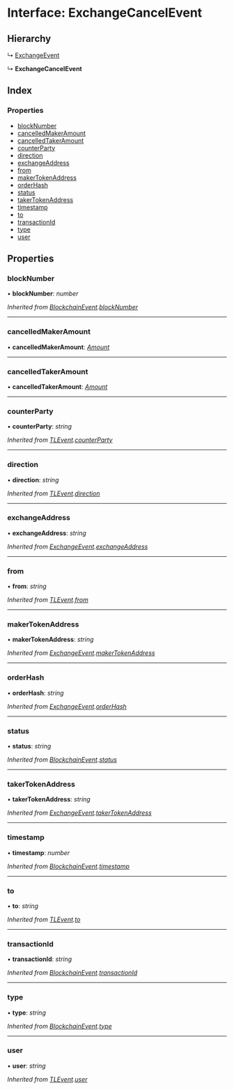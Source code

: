 # Interface: ExchangeCancelEvent

## Hierarchy

↳ [ExchangeEvent](_typings_.exchangeevent.md)

↳ **ExchangeCancelEvent**

## Index

### Properties

- [blockNumber](_typings_.exchangecancelevent.md#blocknumber)
- [cancelledMakerAmount](_typings_.exchangecancelevent.md#cancelledmakeramount)
- [cancelledTakerAmount](_typings_.exchangecancelevent.md#cancelledtakeramount)
- [counterParty](_typings_.exchangecancelevent.md#counterparty)
- [direction](_typings_.exchangecancelevent.md#direction)
- [exchangeAddress](_typings_.exchangecancelevent.md#exchangeaddress)
- [from](_typings_.exchangecancelevent.md#from)
- [makerTokenAddress](_typings_.exchangecancelevent.md#makertokenaddress)
- [orderHash](_typings_.exchangecancelevent.md#orderhash)
- [status](_typings_.exchangecancelevent.md#status)
- [takerTokenAddress](_typings_.exchangecancelevent.md#takertokenaddress)
- [timestamp](_typings_.exchangecancelevent.md#timestamp)
- [to](_typings_.exchangecancelevent.md#to)
- [transactionId](_typings_.exchangecancelevent.md#transactionid)
- [type](_typings_.exchangecancelevent.md#type)
- [user](_typings_.exchangecancelevent.md#user)

## Properties

### blockNumber

• **blockNumber**: _number_

_Inherited from [BlockchainEvent](_typings_.blockchainevent.md).[blockNumber](_typings_.blockchainevent.md#blocknumber)_

---

### cancelledMakerAmount

• **cancelledMakerAmount**: _[Amount](_typings_.amount.md)_

---

### cancelledTakerAmount

• **cancelledTakerAmount**: _[Amount](_typings_.amount.md)_

---

### counterParty

• **counterParty**: _string_

_Inherited from [TLEvent](_typings_.tlevent.md).[counterParty](_typings_.tlevent.md#counterparty)_

---

### direction

• **direction**: _string_

_Inherited from [TLEvent](_typings_.tlevent.md).[direction](_typings_.tlevent.md#direction)_

---

### exchangeAddress

• **exchangeAddress**: _string_

_Inherited from [ExchangeEvent](_typings_.exchangeevent.md).[exchangeAddress](_typings_.exchangeevent.md#exchangeaddress)_

---

### from

• **from**: _string_

_Inherited from [TLEvent](_typings_.tlevent.md).[from](_typings_.tlevent.md#from)_

---

### makerTokenAddress

• **makerTokenAddress**: _string_

_Inherited from [ExchangeEvent](_typings_.exchangeevent.md).[makerTokenAddress](_typings_.exchangeevent.md#makertokenaddress)_

---

### orderHash

• **orderHash**: _string_

_Inherited from [ExchangeEvent](_typings_.exchangeevent.md).[orderHash](_typings_.exchangeevent.md#orderhash)_

---

### status

• **status**: _string_

_Inherited from [BlockchainEvent](_typings_.blockchainevent.md).[status](_typings_.blockchainevent.md#status)_

---

### takerTokenAddress

• **takerTokenAddress**: _string_

_Inherited from [ExchangeEvent](_typings_.exchangeevent.md).[takerTokenAddress](_typings_.exchangeevent.md#takertokenaddress)_

---

### timestamp

• **timestamp**: _number_

_Inherited from [BlockchainEvent](_typings_.blockchainevent.md).[timestamp](_typings_.blockchainevent.md#timestamp)_

---

### to

• **to**: _string_

_Inherited from [TLEvent](_typings_.tlevent.md).[to](_typings_.tlevent.md#to)_

---

### transactionId

• **transactionId**: _string_

_Inherited from [BlockchainEvent](_typings_.blockchainevent.md).[transactionId](_typings_.blockchainevent.md#transactionid)_

---

### type

• **type**: _string_

_Inherited from [BlockchainEvent](_typings_.blockchainevent.md).[type](_typings_.blockchainevent.md#type)_

---

### user

• **user**: _string_

_Inherited from [TLEvent](_typings_.tlevent.md).[user](_typings_.tlevent.md#user)_
